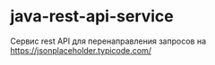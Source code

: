 # java-rest-api-service
Сервис rest API для перенаправления запросов на https://jsonplaceholder.typicode.com/
